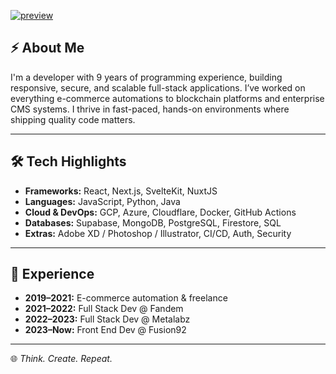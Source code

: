 
[![preview](https://github.com/user-attachments/assets/abf9c27a-b115-48ce-9937-f4e5df004ea6)](https://shipitkev.dev)

## ⚡ About Me

I'm a developer with 9 years of programming experience, building responsive, secure, and scalable full-stack applications. I’ve worked on everything e-commerce automations to blockchain platforms and enterprise CMS systems. I thrive in fast-paced, hands-on environments where shipping quality code matters.

---

## 🛠️ Tech Highlights

- **Frameworks:** React, Next.js, SvelteKit, NuxtJS
- **Languages:** JavaScript, Python, Java 
- **Cloud & DevOps:** GCP, Azure, Cloudflare, Docker, GitHub Actions  
- **Databases:** Supabase, MongoDB, PostgreSQL, Firestore, SQL
- **Extras:** Adobe XD / Photoshop / Illustrator, CI/CD, Auth, Security

---

## 🧩 Experience

- **2019–2021:** E-commerce automation & freelance
- **2021–2022:** Full Stack Dev @ Fandem  
- **2022–2023:** Full Stack Dev @ Metalabz  
- **2023–Now:** Front End Dev @ Fusion92  

---

🌐 *Think. Create. Repeat.*
